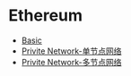 # Ethereum

- [Basic](./basic.md)
- [Privite Network-单节点网络](./private_network.md)
- [Privite Network-多节点网络](./private_network_2.md)
